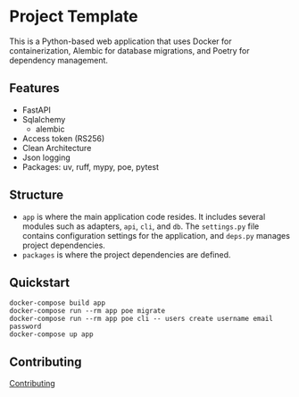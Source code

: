 # Project Template

This is a Python-based web application that uses Docker for containerization, Alembic for database migrations, and Poetry for dependency management.

## Features

- FastAPI
- Sqlalchemy
  - alembic
- Access token (RS256)
- Clean Architecture
- Json logging
- Packages: uv, ruff, mypy, poe, pytest

## Structure

- `app` is where the main application code resides. It includes several modules such as adapters, `api`, `cli`, and `db`. The `settings.py` file contains configuration settings for the application, and `deps.py` manages project dependencies.
- `packages` is where the project dependencies are defined.

## Quickstart

```
docker-compose build app
docker-compose run --rm app poe migrate
docker-compose run --rm app poe cli -- users create username email password
docker-compose up app
```

## Contributing

[Contributing](CONTRIBUTING.md)
